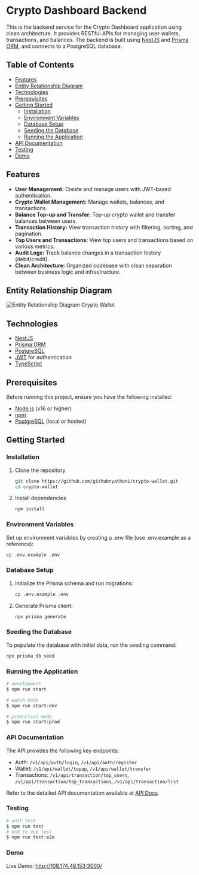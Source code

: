 # Crypto Dashboard Backend

This is the backend service for the Crypto Dashboard application using clean architecture. It provides RESTful APIs for managing user wallets, transactions, and balances. The backend is built using [NestJS](https://nestjs.com/) and [Prisma ORM](https://www.prisma.io/), and connects to a PostgreSQL database.

## Table of Contents

- [Features](#features)
- [Entity Relationship Diagram](#erd)
- [Technologies](#technologies)
- [Prerequisites](#prerequisites)
- [Getting Started](#getting-started)
  - [Installation](#installation)
  - [Environment Variables](#environment-variables)
  - [Database Setup](#database-setup)
  - [Seeding the Database](#seeding-the-database)
  - [Running the Application](#running-the-application)
- [API Documentation](#api-documentation)
- [Testing](#testing)
- [Demo](#demo)

## Features

- **User Management:** Create and manage users with JWT-based authentication.
- **Crypto Wallet Management:** Manage wallets, balances, and transactions.
- **Balance Top-up and Transfer:** Top-up crypto wallet and transfer balances between users.
- **Transaction History:** View transaction history with filtering, sorting, and pagination.
- **Top Users and Transactions:** View top users and transactions based on various metrics.
- **Audit Logs:** Track balance changes in a transaction history (debit/credit).
- **Clean Architecture:** Organized codebase with clean separation between business logic and infrastructure.

## Entity Relationship Diagram

![Entity Relationship Diagram Crypto Wallet](https://i.imgur.com/N9UiTwO.png)

## Technologies

- [NestJS](https://nestjs.com/)
- [Prisma ORM](https://www.prisma.io/)
- [PostgreSQL](https://www.postgresql.org/)
- [JWT](https://jwt.io/) for authentication
- [TypeScript](https://www.typescriptlang.org/)

## Prerequisites

Before running this project, ensure you have the following installed:

- [Node.js](https://nodejs.org/) (v16 or higher)
- [npm](https://www.npmjs.com/)
- [PostgreSQL](https://www.postgresql.org/) (local or hosted)

## Getting Started

### Installation

1. Clone the repository
   ```bash
   git clone https://github.com/githubnyathoni/crypto-wallet.git
   cd crypto-wallet
   ```
2. Install dependencies
   ```bash
   npm install
   ```

### Environment Variables

Set up environment variables by creating a .env file (use .env.example as a reference):

```bash
cp .env.example .env
```

### Database Setup

1. Initialize the Prisma schema and run migrations:
   ```bash
   cp .env.example .env
   ```
2. Generate Prisma client:
   ```bash
   npx prisma generate
   ```

### Seeding the Database

To populate the database with initial data, run the seeding command:

```bash
npx prisma db seed
```

### Running the Application

```bash
# development
$ npm run start

# watch mode
$ npm run start:dev

# production mode
$ npm run start:prod
```

### API Documentation

The API provides the following key endpoints:

- Auth: `/v1/api/auth/login`, `/v1/api/auth/register`
- Wallet: `/v1/api/wallet/topup`, `/v1/api/wallet/transfer`
- Transactions: `/v1/api/transaction/top_users`, `/v1/api/transaction/top_transactions`, `/v1/api/transaction/list`

Refer to the detailed API documentation available at [API Docs](http://108.174.48.153:3000/v1/docs).

### Testing

```bash
# unit test
$ npm run test
# end to end test
$ npm run test:e2e
```

### Demo

Live Demo: http://108.174.48.153:3000/
